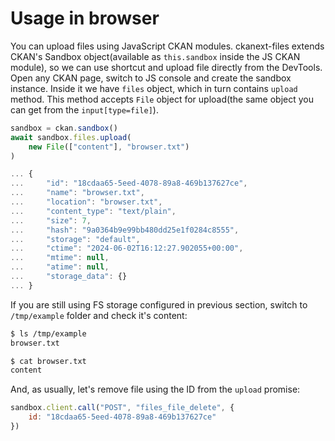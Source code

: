 # Usage in browser

You can upload files using JavaScript CKAN modules. ckanext-files extends
CKAN's Sandbox object(available as `this.sandbox` inside the JS CKAN module),
so we can use shortcut and upload file directly from the DevTools. Open any
CKAN page, switch to JS console and create the sandbox instance. Inside it we
have `files` object, which in turn contains `upload` method. This method
accepts `File` object for upload(the same object you can get from the
`input[type=file]`).

```js
sandbox = ckan.sandbox()
await sandbox.files.upload(
    new File(["content"], "browser.txt")
)

... {
...     "id": "18cdaa65-5eed-4078-89a8-469b137627ce",
...     "name": "browser.txt",
...     "location": "browser.txt",
...     "content_type": "text/plain",
...     "size": 7,
...     "hash": "9a0364b9e99bb480dd25e1f0284c8555",
...     "storage": "default",
...     "ctime": "2024-06-02T16:12:27.902055+00:00",
...     "mtime": null,
...     "atime": null,
...     "storage_data": {}
... }
```

If you are still using FS storage configured in previous section, switch to
`/tmp/example` folder and check it's content:

```sh
$ ls /tmp/example
browser.txt

$ cat browser.txt
content
```

And, as usually, let's remove file using the ID from the `upload` promise:

```js
sandbox.client.call("POST", "files_file_delete", {
    id: "18cdaa65-5eed-4078-89a8-469b137627ce"
})
```
